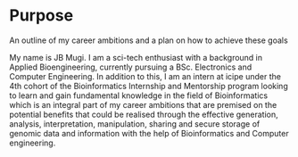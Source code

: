 # Purpose


An outline of my career ambitions and a plan on how to achieve these goals


My name is JB Mugi. I am a sci-tech enthusiast with a background in Applied Bioengineering, currently pursuing a BSc. Electronics and Computer Engineering. In addition to this, I am an intern at icipe under the 4th cohort of the Bioinformatics Internship and Mentorship program looking to learn and gain fundamental knowledge in the field of Bioinformatics which is an integral part of my career ambitions that are premised on the potential benefits that could be realised through the effective generation, analysis, interpretation, manipulation, sharing and secure storage of genomic data and information with the help of Bioinformatics and Computer engineering.
